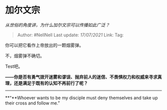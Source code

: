 # 加尔文宗
*从世俗的角度讲，为什么加尔文宗可以传播如此广泛？*

> Author: #NellNell 
> Last update: *17/07/2021* 
> Link:
> Tag:  

你可以把它看作上帝放出的一颗烟雾弹。

不，烟雾弹不确切。

Test吧。

**——你是否有勇气拨开迷雾和谬误、抛弃前人的迷信、不畏惧权力和权威来寻求真理，还是满足于既有的认知不再前行了呢？**

---

**“**Whoever wants to be my disciple must deny themselves and take up their cross and follow me.”

  
